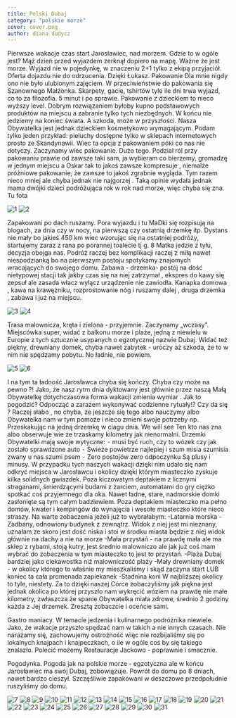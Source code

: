 ```yaml
---
title: Polski Dubaj
category: "polskie morze"
cover: cover.png
author: diana dudycz
---
```


Pierwsze wakacje czas start
Jarosławiec, nad morzem.
Gdzie to w ogóle jest? Mąż dzień przed wyjazdem zerknął dopiero na mapę.
Ważne że jest morze.
Wyjazd nie w pojedynkę, w znaczeniu 2+1 tylko z ekipą przyjaciół. Oferta dojazdu nie do odrzucenia. Dzięki Łukasz.
Pakowanie
Dla mnie nigdy ono nie było ulubionym zajęciem. W przeciwieństwie do pakowania się Szanownego Małżonka.
Skarpety, gacie, tshirtów tyle ile dni trwa wyjazd, co to za filozofia. 5 minut i po sprawie.
Pakowanie z dzieckiem to nieco wyższy level.
Dobrym rozwiązaniem byłoby kupno podstawowych produktów na miejscu a zabranie tylko tych niezbędnych.
W końcu nie jedziemy na koniec świata.
A szkoda, może w przyszłości.
Nasza Obywatelka jest jednak dzieckiem kosmetykowo wymagającym.
Podam tylko jeden przykład: pieluchy dostępne tylko w sklepach internetowych prosto ze Skandynawii.
Wiec ta opcja z pakowaniem póki co nas nie dotyczy.
Zaczynamy wiec pakowanie.
Dużo tego.
Podzial ról przy pakowaniu prawie od zawsze taki sam, ja wybieram co bierzemy, gromadzę w jednym miejscu a Oskar tak to jakoś zawsze kompresuje , niemalże próżniowe pakowanie, że zawsze to jakoś zgrabnie wygląda. 
Tym razem nieco mniej ale chyba jednak nie najgorzej . Taką opinie wydała jednak mama dwójki dzieci podróżująca rok w rok nad morze, więc chyba się zna.
Tu fota

![1](1.JPG)
![2](2.JPG)

Zapakowani po dach ruszamy.
Pora wyjazdu i tu MaDki się rozpisują na blogach, za dnia czy w nocy, na pierwszą czy ostatnią drzemkę itp.
Dystans nie mały bo jakieś 450 km wiec wzorując się na ostatniej podróży, startujemy zaraz z rana po porannej toalecie tj g. 8
Matka jedzie z tyłu, decyzja obojga nas.
Podróż raczej bez komplikacji raczej z miłą nawet niespodzianką bo na pierwszym postoju spotykamy znajomych wracających do swojego domu.
Zabawa - drzemka- postój na dość nietypowej stacji tak jakby czas się na niej zatrzymał , ekspres do kawy się zepsuł ale zasada włacz wyłącz urządzenie nie zawiodła.
Kanapka domowa , kawa na krawężniku, rozprostowanie nóg i ruszamy dalej , druga drzemka , zabawa i już na miejscu.

![3](3.JPG)
![4](4.JPG)

Trasa malownicza, kręta i zielona - przyjemnie.
Zaczynamy „wczasy”.
Miejscówka super, widać z balkonu morze i plaże, jedną z niewielu w Europie z tych sztucznie usypanych o egzotycznej nazwie Dubaj. Widać też piękny, drewniany domek, chyba nawet zabytek - uroczy aż szkoda, że to w nim nie spędzamy pobytu.
No ładnie, nie powiem.

![5](5.jpeg)
![6](6.JPG)

I na tym ta ładność Jarosławca chyba się kończy.
Chyba czy może na pewno ?!
Jako, że nasz rytm dnia dyktowany jest głównie przez naszą Małą Obywatelkę dotychczasowa forma wakacji zmienia wymiar .
Jak to pogodzić?
Odpocząć a zarazem wykonywać codzienne rytuały!? Czy da się ?
Raczej słabo , no chyba, że jeszcze się tego albo nauczymy albo Obywatelka nam w tym pomoże i nieco zmieni swoje potrzeby np. Przeskakując na jedną drzemkę w ciagu dnia.
We will see
Ten kto nas zna albo obserwuje wie że trzaskamy kilometry jak nienormalni.
Drzemki Obywatelki mają swoje wytyczne:
⁃ musi być ruch, czy to wózek czy jak zostało sprawdzone auto
⁃ Świeże powietrze najlepiej i szum misia szumisia zwany u nas szumi psem
⁃ Zero postojów zero odpoczynku
Są plusy i minusy.
W przypadku tych naszych wakacji dzięki nim udało się nam odkryć miejsca w Jarosławcu i okolicy dzięki którym miasteczko zyskuje kilka solidnych gwiazdek.
Poza kiczowatym deptakiem z licznymi straganami, śmierdzącymi budami z żarciem, automatami do gry ciężko spotkać coś przyjemnego dla oka.
Nawet ładne, stare, nadmorskie domki zasłonięte są tym całym badziewiem.
Poza deptakiem miasteczko ma pełno domów, kwater i kempingów do wynajęcia i wesołe miasteczko które nieco straszy.
Na warte zobaczenia jeżeli już to wybrałabym:
-Latarnia morska - Zadbany, odnowiony budynek z zewnątrz. Widok z niej jest mi nieznany, uznałam ze skoro jest dość niska i stoi w środku miasta będzie z niej widok głównie na dachy a nie na morze
-Mała przystań - na prawdę mała ale ma sklep z rybami, stoją kutry, jest średnio malowniczo ale jak już coś mam wybrać do zobaczenia w tym miasteczko to jest to przystań.
-Plaża Dubaj bardziej jako ciekawostka niż malowniczość plaży
-Mały drewniany domek - w okolicy którego to właśnie my mieszkaliśmy i skąd zaczyna start LUB koniec ta cała promenada zapiekanek
-Stadnina koni
W najbliższej okolicy to tyle, niestety.
Za to dzięki naszej Córce zobaczyliśmy jak piękna jest jednak okolica po której przyszło nam wykręcić wóziem na prawdę nie małe kilometry, zwłaszcza że spanie Obywatelka miała zdrowe, średnio 2 godziny każda z Jej drzemek.
Zresztą zobaczcie i oceńcie sami.


Gastro maniacy.
W temacie jedzenia i kulinarnego podróżnika niewiele. Jako,  że wakacje przyszło spędzać nam w takich a nie innych czasach. Nie narażamy się, zachowujemy ostrożność więc nie rozbijaliśmy się po lokalnych knajpach i knajpeczkach, 
o ile w ogóle coś by się takiego znalazło.
Polecić możemy Restauracje Jackowo - poprawnie i smacznie.

Pogodynka.
Pogoda jak na polskie morze - egzotyczna ale w końcu Jarosławiec ma swój Dubaj, zobowiązuje.
Powrót do domu po 8 dniach, nawet bardzo cieszył.
Szczęśliwie zapakowani w deszczowe przedpołudnie ruszyliśmy do domu.

![7](7.jpeg)
![8](8.jpeg)
![9](9.jpeg)
![10](10.jpeg)
![11](11.jpeg)
![12](12.jpeg)
![13](13.jpeg)
![14](14.jpeg)
![15](15.jpeg)
![16](16.jpeg)
![17](17.jpeg)
![18](18.jpeg)
![19](19.jpeg)
![20](20.jpeg)
![21](21.jpeg)
![22](22.jpeg)
![23](23.jpeg)
![24](24.jpeg)
![25](25.jpeg)
![26](26.jpeg)
![27](27.jpeg)
![28](28.jpeg)
![29](29.jpeg)
![30](30.jpeg)
![31](31.jpeg)
